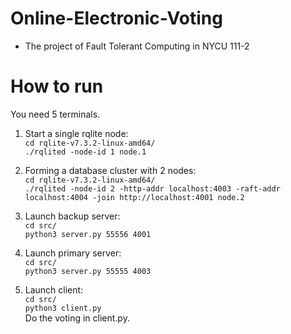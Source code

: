 # Online-Electronic-Voting
- The project of Fault Tolerant Computing in NYCU 111-2

# How to run
You need 5 terminals.  
1. Start a single rqlite node:  
    `cd rqlite-v7.3.2-linux-amd64/`  
    `./rqlited -node-id 1 node.1`

2. Forming a database cluster with 2 nodes:  
    `cd rqlite-v7.3.2-linux-amd64/`  
    `./rqlited -node-id 2 -http-addr localhost:4003 -raft-addr localhost:4004 -join http://localhost:4001 node.2`

3. Launch backup server:  
    `cd src/`  
    `python3 server.py 55556 4001`

4. Launch primary server:  
    `cd src/`  
    `python3 server.py 55555 4003`

5. Launch client:  
    `cd src/`  
    `python3 client.py`  
    Do the voting in client.py.